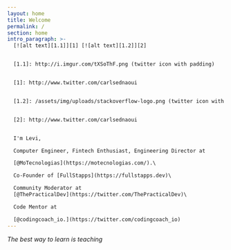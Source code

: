 ```yaml
---
layout: home
title: Welcome
permalink: /
section: home
intro_paragraph: >-
  [![alt text][1.1]][1] [![alt text][1.2]][2] 


  [1.1]: http://i.imgur.com/tXSoThF.png (twitter icon with padding)


  [1]: http://www.twitter.com/carlsednaoui


  [1.2]: /assets/img/uploads/stackoverflow-logo.png (twitter icon with padding)


  [2]: http://www.twitter.com/carlsednaoui


  I'm Levi, 

  Computer Engineer, Fintech Enthusiast, Engineering Director at 

  [@MoTecnologias](https://motecnologias.com/).\

  Co-Founder of [FullStapps](https://fullstapps.dev)\

  Community Moderator at
  [@ThePracticalDev](https://twitter.com/ThePracticalDev)\

  Code Mentor at 

  [@codingcoach_io.](https://twitter.com/codingcoach_io)
---
```

_The best way to learn is teaching_ 

<a href="https://stackoverflow.com/"><i class="fa fa-stack-overflow"> </i></a>
